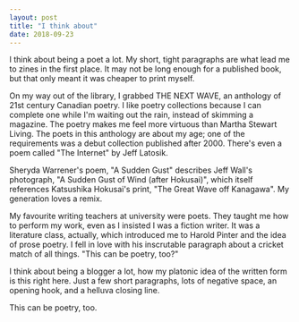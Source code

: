 ```yaml
---
layout: post
title: "I think about"
date: 2018-09-23
---
```


I think about being a poet a lot. My short, tight paragraphs are what lead me to zines in the first place. It may not be long enough for a published book, but that only meant it was cheaper to print myself.

On my way out of the library, I grabbed THE NEXT WAVE, an anthology of 21st century Canadian poetry. I like poetry collections because I can complete one while I'm waiting out the rain, instead of skimming a magazine. The poetry makes me feel more virtuous than Martha Stewart Living. The poets in this anthology are about my age; one of the requirements was a debut collection published after 2000. There's even a poem called "The Internet" by Jeff Latosik.

Sheryda Warrener's poem, "A Sudden Gust" describes Jeff Wall's photograph, "A Sudden Gust of Wind (after Hokusai)", which itself references Katsushika Hokusai's print, "The Great Wave off Kanagawa". My generation loves a remix.

My favourite writing teachers at university were poets. They taught me how to perform my work, even as I insisted I was a fiction writer. It was a literature class, actually, which introduced me to Harold Pinter and the idea of prose poetry. I fell in love with his inscrutable paragraph about a cricket match of all things. "This can be poetry, too?" 

I think about being a blogger a lot, how my platonic idea of the written form is this right here. Just a few short paragraphs, lots of negative space, an opening hook, and a helluva closing line. 

This can be poetry, too.
